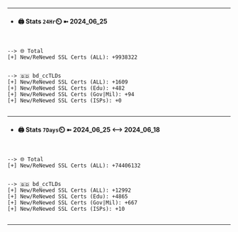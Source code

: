

---
- #### 🖨️ **Stats** `24Hr`⏲️ ➼ 2024_06_25
```console


--> 🌐 Total
[+] New/ReNewed SSL Certs (ALL): +9938322


--> 🇧🇩 bd_ccTLDs
[+] New/ReNewed SSL Certs (ALL): +1609
[+] New/ReNewed SSL Certs (Edu): +482
[+] New/ReNewed SSL Certs (Gov|Mil): +94
[+] New/ReNewed SSL Certs (ISPs): +0


```

---
- #### 🖨️ **Stats** `7Days`⏲️ ➼ 2024_06_25 <--> 2024_06_18
```console


--> 🌐 Total
[+] New/ReNewed SSL Certs (ALL): +74406132


--> 🇧🇩 bd_ccTLDs
[+] New/ReNewed SSL Certs (ALL): +12992
[+] New/ReNewed SSL Certs (Edu): +4865
[+] New/ReNewed SSL Certs (Gov|Mil): +667
[+] New/ReNewed SSL Certs (ISPs): +10


```

---

